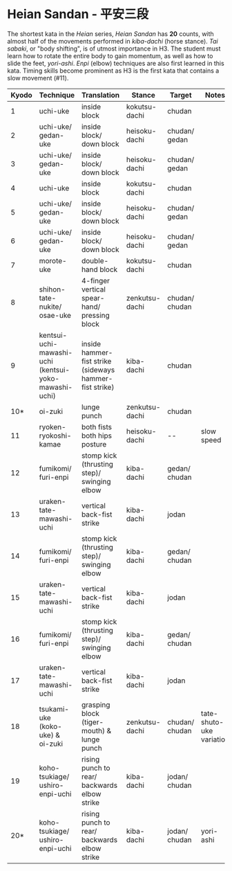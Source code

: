 # Heian Sandan - 平安三段

The shortest kata in the _Heian_ series, _Heian Sandan_ has **20** counts, with almost half of the movements performed in _kiba-dachi_ (horse stance). _Tai sabaki_, or "body shifting", is of utmost importance in H3. The student must learn how to rotate the entire body to gain momentum, as well as how to slide the feet, _yori-ashi_. _Enpi_ (elbow) techniques are also first learned in this kata. Timing skills become prominent as H3 is the first kata that contains a slow movement (\#11).


| Kyodo | Technique | Translation | Stance | Target | Notes |
| ----- | --------- | ----------- | ------ | ------ | ----- |
| 1     | uchi-uke  | inside block | kokutsu-dachi | chudan | |
| 2     | uchi-uke/<br>gedan-uke | inside block/<br>down block | heisoku-dachi | chudan/<br>gedan | |
| 3     | uchi-uke/<br>gedan-uke | inside block/<br>down block | heisoku-dachi | chudan/<br>gedan | |
| 4     | uchi-uke | inside block | kokutsu-dachi | chudan | |
| 5     | uchi-uke/<br>gedan-uke | inside block/<br>down block | heisoku-dachi | chudan/<br>gedan | |
| 6     | uchi-uke/<br>gedan-uke | inside block/<br>down block | heisoku-dachi | chudan/<br>gedan | |
| 7     | morote-uke | double-hand block | kokutsu-dachi | chudan | |
| 8     | shihon-tate-nukite/<br>osae-uke | 4-finger vertical spear-hand/<br>pressing block | zenkutsu-dachi | chudan/<br>chudan | |
| 9     | kentsui-uchi-mawashi-uchi<br>(kentsui-yoko-mawashi-uchi) | inside hammer-fist strike<br>(sideways hammer-fist strike) | kiba-dachi | chudan | |
| 10*   | oi-zuki | lunge punch | zenkutsu-dachi | chudan | |
| 11    | ryoken-ryokoshi-kamae | both fists both hips posture | heisoku-dachi | -- | slow speed |
| 12    | fumikomi/<br>furi-enpi | stomp kick (thrusting step)/<br>swinging elbow | kiba-dachi | gedan/<br>chudan | |
| 13    | uraken-tate-mawashi-uchi | vertical back-fist strike | kiba-dachi | jodan | |
| 14    | fumikomi/<br>furi-enpi | stomp kick (thrusting step)/<br>swinging elbow | kiba-dachi | gedan/<br>chudan | |
| 15    | uraken-tate-mawashi-uchi | vertical back-fist strike | kiba-dachi | jodan | |
| 16    | fumikomi/<br>furi-enpi | stomp kick (thrusting step)/<br>swinging elbow | kiba-dachi | gedan/<br>chudan | |
| 17    | uraken-tate-mawashi-uchi | vertical back-fist strike | kiba-dachi | jodan | |
| 18    | tsukami-uke (koko-uke) &<br>oi-zuki | grasping block (tiger-mouth) & <br>lunge punch | zenkutsu-dachi | chudan/<br>chudan | tate-shuto-uke variation |
| 19    | koho-tsukiage/<br>ushiro-enpi-uchi | rising punch to rear/<br>backwards elbow strike | kiba-dachi | jodan/<br>chudan | |
| 20*   | koho-tsukiage/<br>ushiro-enpi-uchi | rising punch to rear/<br>backwards elbow strike | kiba-dachi | jodan/<br>chudan | yori-ashi |
